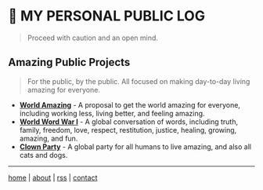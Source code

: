 # 💩 MY PERSONAL PUBLIC LOG
> Proceed with caution and an open mind.

## Amazing Public Projects
> For the public, by the public. All focused on making day-to-day living amazing for everyone.

- [**World Amazing**](https://worldamazing.org) - A proposal to get the world amazing for everyone, including working less, living better, and feeling amazing.
- [**World Word War I**](https://worldwordwar.org) - A global conversation of words, including truth, family, freedom, love, respect, restitution, justice, healing, growing, amazing, and fun.  
- [**Clown Party**](https://clownparty.org) - A global party for all humans to live amazing, and also all cats and dogs.  

<!--
## Explanations
> My attempts at explaining things. Feedback is welcomed.
- [**Why there is existence**](docs/existence.md): Including the how.
- [**Why humans have chins**](docs/chins.md): A tool that helps avoid conflict, foster group cohesion, and build the ability to think deeply.
-->

---
[home](https://github.com/beakbahama/log/blob/main/README.md) | [about](/docs/about.md) | [rss](https://raw.githubusercontent.com/beakbahama/log/refs/heads/main/feed.xml) | [contact](mailto:m@whomanatee.org) 
